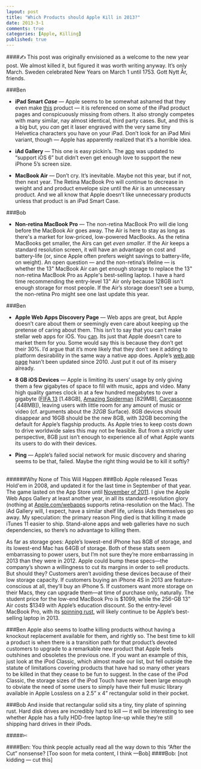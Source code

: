 ```yaml
---
layout: post
title: "Which Products should Apple Kill in 2013?"
date: 2013-3-1
comments: true
categories: [Apple, Killing]
published: true
---
```


####&#9997; This post was originally envisioned as a welcome to the new year post. We almost killed it, but figured it was worth writing anyway. It’s only March. Sweden celebrated New Years on March 1 until 1753. Gott Nytt År, friends.

###Ben
- __iPad Smart *Case*__  — Apple seems to be somewhat ashamed that they even make [this](http://store.apple.com/us/product/MD458LL/A/ipad-smart-case-polyurethane-blue) product — it is referenced on some of the iPad product pages and conspicuously missing from others. It also strongly competes with many similar, nay almost identical, third party cases. But, and this is a big but, you *can* get it laser engraved with the very same tiny Helvetica characters you have on your iPad. Don’t look for an iPad Mini variant, though — Apple has apparently realized that it’s a horrible idea.
 
- __iAd Gallery__ — This one is easy pickin’s. The [app](https://itunes.apple.com/us/app/iad-gallery/id424733624?mt=8) was updated to “support iOS 6” but didn’t even get enough love to support the new iPhone 5’s screen size.

- __MacBook Air__ — Don’t cry. It’s inevitable. Maybe not this year, but if not, then next year. The Retina MacBook Pro will continue to decrease in weight and and product envelope size until the Air is an unnecessary product. And we all know that Apple doesn’t like unnecessary products unless that product is an iPad Smart Case. 

###Bob
- __Non-retina MacBook Pro__ — The non-retina MacBook Pro will die long before the MacBook Air goes away. The Air is here to stay as long as there's a market for low-priced, low-powered MacBooks. As the retina MacBooks get smaller, the Airs can get *even smaller*. If the Air keeps a standard resolution screen, it will have an advantage on cost and battery-life (or, since Apple often prefers weight savings to battery-life, on weight). An open question — and the non-retina’s lifeline — is whether the 13" MacBook Air can get enough storage to replace the 13" non-retina MacBook Pro as Apple's best-selling laptop. I have a hard time recommending the entry-level 13" Air only because 128GB isn't enough storage for most people. If the Air’s storage doesn’t see a bump, the non-retina Pro might see one last update this year.

###Ben
- __Apple Web Apps Discovery Page__ — Web apps are great, but Apple doesn’t care about them or seemingly even care about keeping up the pretense of caring about them. This isn’t to say that you can’t make stellar web apps for iOS. You [can](http://dbelement.com/apps/reader). Its just that Apple doesn’t care to market them for you.  Some would say this is because they don’t get their 30%. I’d argue that it’s more likely that they don’t see it adding to platform desirability in the same way a native app does.  Apple’s [web app page](http://www.apple.com/webapps/) hasn’t been updated since 2010. Just put it out of its misery already.

- __8 GB iOS Devices__ — Apple is limiting its users’ usage by only giving them a few gigabytes of space to fill with music, apps and video. Many high quality games clock in at a few hundred megabytes to over a gigabyte ([FIFA 13](http://j.mp/W5W1mN) [1.48GB], [Amazing Spiderman](http://j.mp/Ydzlxa) [829MB], [Carcassonne](http://j.mp/XB41Ju) [448MB]), leaving users with little room for any amount of music or video (cf. arguments about the *32GB* Surface). 8GB devices should disappear and 16GB should be the new 8GB, with 32GB becoming the default for Apple’s flagship products. As Apple tries to keep costs down to drive worldwide sales this may not be feasible. But from a strictly user perspective, 8GB just isn’t enough to experience all of what Apple wants its users to do with their devices.

- __Ping__ — Apple’s failed social network for music discovery and sharing seems to be that, failed.  Maybe the right thing would be to kill it softly?

&nbsp;    
######Why None of This Will Happen
###Bob
Apple released Texas Hold'em in 2008, and updated it for the last time in September of that year. The game lasted on the App Store until [November of 2011](http://www.tuaw.com/2011/11/17/apple-pulls-texas-holdem-from-app-store/). I give the Apple Web Apps Gallery at least another year, in all its standard-resolution glory (nothing at [Apple.com/webapps](http://www.apple.com/webapps/) supports retina-resolution on the Mac). The iAd Gallery will, I expect, have a similar shelf life, unless iAds themselves go away. My speculation: the primary reason Ping died is that killing it made iTunes 11 easier to ship. Stand-alone apps and web galleries have no such dependencies, so there’s no advantage to killing them.

As far as storage goes: Apple’s lowest-end iPhone has 8GB of storage, and its lowest-end Mac has 64GB of storage. Both of these stats seem embarrassing to power users, but I’m not sure they’re more embarrassing in 2013 than they were in 2012. Apple could bump these specs—the company’s shown a willingness to cut its margins in order to sell products. But should they? Customers aren’t avoiding these devices because of their low storage capacity. If customers buying an iPhone 4S in 2013 are feature-conscious at all, they’ll buy an iPhone 5. If customers want more storage on their Macs, they can upgrade them—at time of purchase only, naturally. The student price for the low-end MacBook Pro is $1099, while the 256-GB 13” Air costs $1349 with Apple’s education discount. So the entry-level MacBook Pro, with its [spinning rust](http://digitizedsociety.tumblr.com/post/5544383976/spinning-rust), will likely continue to be Apple’s best-selling laptop in 2013.

###Ben
Apple also seems to loathe killing products without having a knockout replacement available for them, and rightly so. The best time to kill a product is when there is a transition path for that product’s devoted customers to upgrade to a remarkable new product that Apple feels outshines and obsoletes the previous one. If you want an example of this, just look at the iPod Classic, which almost made our list, but fell outside the statute of limitations covering products that have had so many other years to be killed in that they cease to be fun to suggest. In the case of the iPod Classic, the storage sizes of the iPod Touch have never been large enough to obviate the need of some users to simply have their full music library available in Apple Lossless on a 2.5” x 4” rectangular solid in their pocket.

###Bob
And inside that rectangular solid sits a tiny, tiny plate of spinning rust. Hard disk drives are incredibly hard to kill — it will be interesting to see whether Apple has a fully HDD-free laptop line-up while they’re still shipping hard drives in their iPods.

#####&#x2704;

####Ben: You think people actually read all the way down to this “After the Cut” nonsense? [Too soon for meta content, I think —Bob]
####Bob:  [not kidding — cut this]
